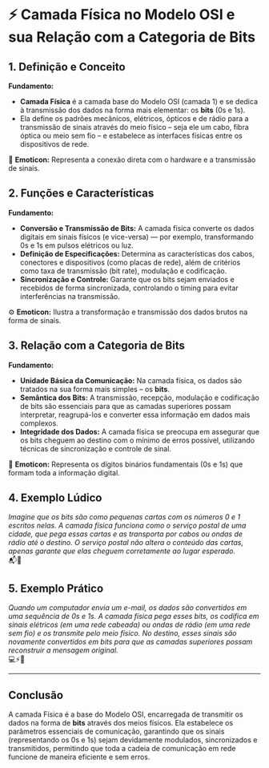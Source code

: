 # ⚡ Camada Física no Modelo OSI e sua Relação com a Categoria de Bits

## 1. Definição e Conceito
**Fundamento:**  
- **Camada Física** é a camada base do Modelo OSI (camada 1) e se dedica à transmissão dos dados na forma mais elementar: os **bits** (0s e 1s).  
- Ela define os padrões mecânicos, elétricos, ópticos e de rádio para a transmissão de sinais através do meio físico – seja ele um cabo, fibra óptica ou meio sem fio – e estabelece as interfaces físicas entre os dispositivos de rede.

📡 **Emoticon:** Representa a conexão direta com o hardware e a transmissão de sinais.

## 2. Funções e Características
**Fundamento:**  
- **Conversão e Transmissão de Bits:** A camada física converte os dados digitais em sinais físicos (e vice-versa) — por exemplo, transformando 0s e 1s em pulsos elétricos ou luz.
- **Definição de Especificações:** Determina as características dos cabos, conectores e dispositivos (como placas de rede), além de critérios como taxa de transmissão (bit rate), modulação e codificação.
- **Sincronização e Controle:** Garante que os bits sejam enviados e recebidos de forma sincronizada, controlando o timing para evitar interferências na transmissão.

⚙️ **Emoticon:** Ilustra a transformação e transmissão dos dados brutos na forma de sinais.

## 3. Relação com a Categoria de Bits
**Fundamento:**  
- **Unidade Básica da Comunicação:** Na camada física, os dados são tratados na sua forma mais simples – os **bits**.  
- **Semântica dos Bits:** A transmissão, recepção, modulação e codificação de bits são essenciais para que as camadas superiores possam interpretar, reagrupá-los e converter essa informação em dados mais complexos.  
- **Integridade dos Dados:** A camada física se preocupa em assegurar que os bits cheguem ao destino com o mínimo de erros possível, utilizando técnicas de sincronização e controle de sinal.

🔢 **Emoticon:** Representa os dígitos binários fundamentais (0s e 1s) que formam toda a informação digital.

## 4. Exemplo Lúdico
*Imagine que os bits são como pequenas cartas com os números 0 e 1 escritos nelas. A camada física funciona como o serviço postal de uma cidade, que pega essas cartas e as transporta por cabos ou ondas de rádio até o destino. O serviço postal não altera o conteúdo das cartas, apenas garante que elas cheguem corretamente ao lugar esperado.*  
📬🚚

## 5. Exemplo Prático
*Quando um computador envia um e-mail, os dados são convertidos em uma sequência de 0s e 1s. A camada física pega esses bits, os codifica em sinais elétricos (em uma rede cabeada) ou ondas de rádio (em uma rede sem fio) e os transmite pelo meio físico. No destino, esses sinais são novamente convertidos em bits para que as camadas superiores possam reconstruir a mensagem original.*  
💻⚡📶

---

## Conclusão
A camada Física é a base do Modelo OSI, encarregada de transmitir os dados na forma de **bits** através dos meios físicos. Ela estabelece os parâmetros essenciais de comunicação, garantindo que os sinais (representando os 0s e 1s) sejam devidamente modulados, sincronizados e transmitidos, permitindo que toda a cadeia de comunicação em rede funcione de maneira eficiente e sem erros.